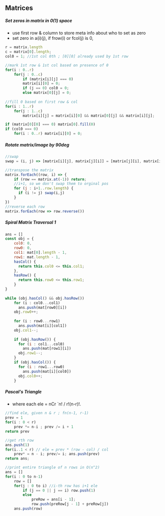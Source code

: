 ## Matrices

##### Set zeros in matrix in 0(1) space
- use first row & column to store meta info about who to set as zero
- set zero in a(i)(j), if frow(i) or fcol(j) is 0,
```js
r = matrix.length
c = matrix[0].length;
col0 = 1; //1st col 0th ; [0][0] already used by 1st row

//mark 1st row & 1st col based on presence of 0
for(i : 0..r)
	for(j : 0..c) 
		if (matrix[i][j] === 0)
        matrix[i][0] = 0;
        if (j == 0) col0 = 0;
        else matrix[0][j] = 0;
        
//fill 0 based on first row & col
for(i : 1..r)
	for(j : 1..c) 
	    matrix[i][j] = matrix[i][0] && matrix[0][j] && matrix[i][j];

if (matrix[0][0] === 0) matrix[0].fill(0)
if (col0 === 0) 
	for(i : 0..r) matrix[i][0] = 0;
```

##### Rotate matrix/image by 90deg
```js
//swap
swap = (i, j) => [matrix[i][j], matrix[j][i]] = [matrix[j][i], matrix[i][j]]

//transpose the matrix
matrix.forEach((row, i) => {
	if (row == matrix.at(-1)) return;
	//i+1, so we don't swap them to orginal pos
	for (j : i+1..row.length) { 
	  if (i != j) swap(i,j)
	}
})
//reverse each row
matrix.forEach(row => row.reverse())
```

##### Spiral Matrix Traversal 1
```js
ans = []
const obj = {
	col0: 0,
	row0: 0,
	col1: mat[0].length - 1,
	row1: mat.length - 1,
	hasCol() {
	  return this.col0 <= this.col1;
	},
	hasRow() {
	  return this.row0 <= this.row1;
	}
}
  
while (obj.hasCol() && obj.hasRow())
	for (i : col0...col1)
	  ans.push(mat[row0][i])
	obj.row0++;
	
	for (i : row0...row1)
	  ans.push(mat[i][col1])
	obj.col1--;
	
	if (obj.hasRow()) {
	  for (i : col1...col0)
		ans.push(mat[row1][i])
	  obj.row1--;
	}
	if (obj.hasCol()) {
	  for (i : row1...row0)
		ans.push(mat[i][col0])
	  obj.col0++;
	}
```

##### Pascal's Triangle
- where each ele = nCr `n! / r!(n-r)!. 
```js
//find ele, given n & r ; fn(n-1, r-1)
prev = 1
for(i : 0 < r)
	prev *= n-i ; prev /= i + 1
return prev

//get rth row
ans.push(1)
for(i..1 < r) // ele = prev * (row - col) / col
	prev* = n - i; prev/= i; ans.push(prev)
return ans;

//print entire triangle of n rows in O(n^2)
ans = []
for(i : 0 to n-1)
	row = []
	for(j : 0 to i) //i-th row has i+1 ele
		if (j == 0 || j == i) row.push(1)
		else
	        preRow = ans[i - 1];
	        row.push(preRow[j - 1] + preRow[j])
	ans.push(row)
```